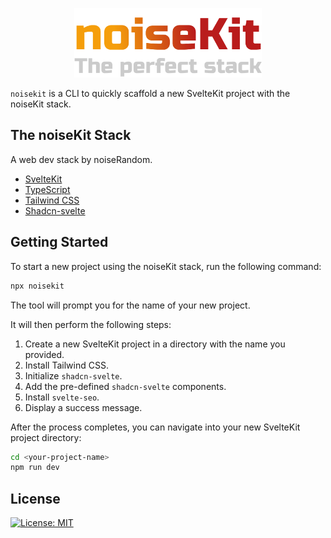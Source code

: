<p align="center">
<img src="assets/noiseKit-banner.svg" alt="noiseKit" width="300"/>
</p>

`noisekit` is a CLI to quickly scaffold a new SvelteKit project with the noiseKit stack.

## The noiseKit Stack

A web dev stack by noiseRandom.

- [SvelteKit](https://svelte.dev/)
- [TypeScript](https://www.typescriptlang.org/)
- [Tailwind CSS](https://tailwindcss.com/)
- [Shadcn-svelte](https://next.shadcn-svelte.com/)

## Getting Started

To start a new project using the noiseKit stack, run the following command:

```bash
npx noisekit
```

The tool will prompt you for the name of your new project.

It will then perform the following steps:

1.  Create a new SvelteKit project in a directory with the name you provided.
2.  Install Tailwind CSS.
3.  Initialize `shadcn-svelte`.
4.  Add the pre-defined `shadcn-svelte` components.
5.  Install `svelte-seo`.
6.  Display a success message.

After the process completes, you can navigate into your new SvelteKit project directory:

```bash
cd <your-project-name>
npm run dev
```

## License

[![License: MIT](https://img.shields.io/badge/License-MIT-yellow.svg)](https://opensource.org/licenses/MIT)
